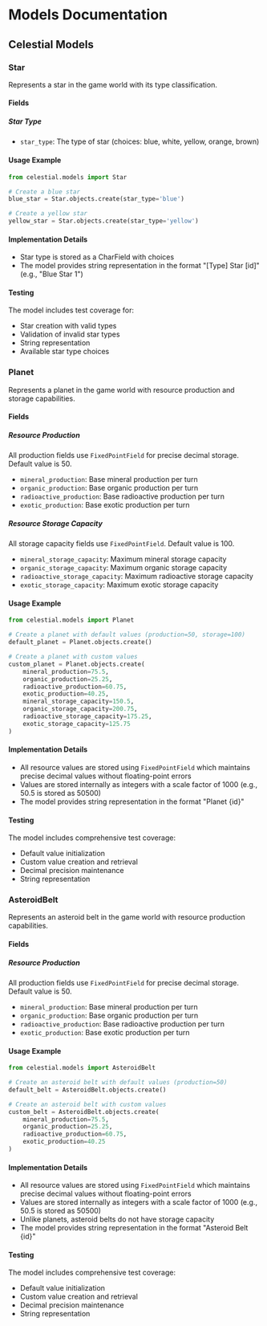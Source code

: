 # Models Documentation

## Celestial Models

### Star
Represents a star in the game world with its type classification.

#### Fields

##### Star Type
- `star_type`: The type of star (choices: blue, white, yellow, orange, brown)

#### Usage Example
```python
from celestial.models import Star

# Create a blue star
blue_star = Star.objects.create(star_type='blue')

# Create a yellow star
yellow_star = Star.objects.create(star_type='yellow')
```

#### Implementation Details
- Star type is stored as a CharField with choices
- The model provides string representation in the format "[Type] Star [id]" (e.g., "Blue Star 1")

#### Testing
The model includes test coverage for:
- Star creation with valid types
- Validation of invalid star types
- String representation
- Available star type choices

### Planet
Represents a planet in the game world with resource production and storage capabilities.

#### Fields

##### Resource Production
All production fields use `FixedPointField` for precise decimal storage. Default value is 50.

- `mineral_production`: Base mineral production per turn
- `organic_production`: Base organic production per turn
- `radioactive_production`: Base radioactive production per turn
- `exotic_production`: Base exotic production per turn

##### Resource Storage Capacity
All storage capacity fields use `FixedPointField`. Default value is 100.

- `mineral_storage_capacity`: Maximum mineral storage capacity
- `organic_storage_capacity`: Maximum organic storage capacity
- `radioactive_storage_capacity`: Maximum radioactive storage capacity
- `exotic_storage_capacity`: Maximum exotic storage capacity

#### Usage Example
```python
from celestial.models import Planet

# Create a planet with default values (production=50, storage=100)
default_planet = Planet.objects.create()

# Create a planet with custom values
custom_planet = Planet.objects.create(
    mineral_production=75.5,
    organic_production=25.25,
    radioactive_production=60.75,
    exotic_production=40.25,
    mineral_storage_capacity=150.5,
    organic_storage_capacity=200.75,
    radioactive_storage_capacity=175.25,
    exotic_storage_capacity=125.75
)
```

#### Implementation Details
- All resource values are stored using `FixedPointField` which maintains precise decimal values without floating-point errors
- Values are stored internally as integers with a scale factor of 1000 (e.g., 50.5 is stored as 50500)
- The model provides string representation in the format "Planet {id}"

#### Testing
The model includes comprehensive test coverage:
- Default value initialization
- Custom value creation and retrieval
- Decimal precision maintenance
- String representation

### AsteroidBelt
Represents an asteroid belt in the game world with resource production capabilities.

#### Fields

##### Resource Production
All production fields use `FixedPointField` for precise decimal storage. Default value is 50.

- `mineral_production`: Base mineral production per turn
- `organic_production`: Base organic production per turn
- `radioactive_production`: Base radioactive production per turn
- `exotic_production`: Base exotic production per turn

#### Usage Example
```python
from celestial.models import AsteroidBelt

# Create an asteroid belt with default values (production=50)
default_belt = AsteroidBelt.objects.create()

# Create an asteroid belt with custom values
custom_belt = AsteroidBelt.objects.create(
    mineral_production=75.5,
    organic_production=25.25,
    radioactive_production=60.75,
    exotic_production=40.25
)
```

#### Implementation Details
- All resource values are stored using `FixedPointField` which maintains precise decimal values without floating-point errors
- Values are stored internally as integers with a scale factor of 1000 (e.g., 50.5 is stored as 50500)
- Unlike planets, asteroid belts do not have storage capacity
- The model provides string representation in the format "Asteroid Belt {id}"

#### Testing
The model includes comprehensive test coverage:
- Default value initialization
- Custom value creation and retrieval
- Decimal precision maintenance
- String representation 